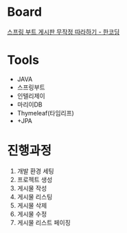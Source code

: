 # Board
[스프링 부트 게시판 무작정 따라하기 - 한코딩](https://youtube.com/playlist?list=PLZzruF3-_clsWF2aULPsUPomgolJ-idGJ&si=vuARU4Gg5Iy90d37)

# Tools
- JAVA
- 스프링부트
- 인텔리제이
- 마리이DB
- Thymeleaf(타임리프)
- +JPA

# 진행과정
1. 개발 환경 세팅
2. 프로젝트 생성
3. 게시물 작성
4. 게시물 리스팅
5. 게시물 삭제
6. 게시물 수정
7. 게시물 리스트 페이징

